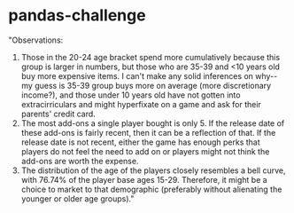 # pandas-challenge

"Observations:
1. Those in the 20-24 age bracket spend more cumulatively because this group is larger in numbers, but those who are 35-39 and <10 years old buy more expensive items. I can't make any solid inferences on why--my guess is 35-39 group buys more on average (more discretionary income?), and those under 10 years old have not gotten into extracirriculars and might hyperfixate on a game and ask for their parents' credit card.
2. The most add-ons a single player bought is only 5. If the release date of these add-ons is fairly recent, then it can be a reflection of that. If the release date is not recent, either the game has enough perks that players do not feel the need to add on or players might not think the add-ons are worth the expense.
3. The distribution of the age of the players closely resembles a bell curve, with 76.74% of the player base ages 15-29. Therefore, it might be a choice to market to that demographic (preferably without alienating the younger or older age groups)."
